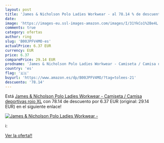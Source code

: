 ```yaml
---
layout: post
title: 'James & Nicholson Polo Ladies Workwear - al 78.14 % de descuento'
date: 
image: 'https://images-eu.ssl-images-amazon.com/images/I/31YkCo1%2Be4L._SL200_.jpg'
comments: true
category: ofertas
author: ring
slug: 'B00JPFV4MO-es'
actualPrice: 6.37 EUR
currency: EUR
price: 6.37
comparePrice: 29.14 EUR
prodname: 'James & Nicholson Polo Ladies Workwear - Camiseta / Camisa deportivas  rojo  XL'
country: 'es'
flag: '🇪🇸'
buyurl: 'https://www.amazon.es/dp/B00JPFV4MO/?tag=tolees-21'
descuento: '78.14'
---
```


Está [James & Nicholson Polo Ladies Workwear - Camiseta / Camisa deportivas  rojo  XL](https://www.amazon.es/dp/B00JPFV4MO/?tag=tolees-21) con 78.14 de descuento por 6.37 EUR (original: 29.14 EUR) en el siguiente enlace!

[![James & Nicholson Polo Ladies Workwear -](https://images-eu.ssl-images-amazon.com/images/I/31YkCo1%2Be4L._SL200_.jpg)](https://www.amazon.es/dp/B00JPFV4MO/?tag=tolees-21)

ℹ️:


[Ver la oferta!!](https://www.amazon.es/dp/B00JPFV4MO/?tag=tolees-21)
